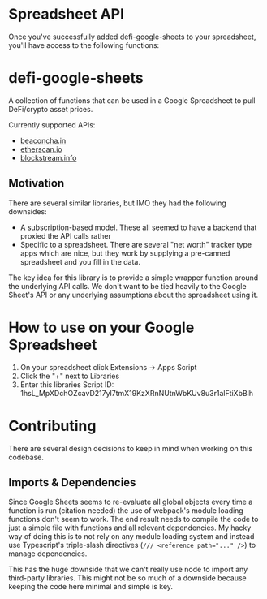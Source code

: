 # Spreadsheet API

Once you've successfully added defi-google-sheets to your spreadsheet, you'll have access to the following functions:

# defi-google-sheets

A collection of functions that can be used in a Google Spreadsheet to pull DeFi/crypto asset prices. 

Currently supported APIs:

* [beaconcha.in](https://beaconcha.in)
* [etherscan.io](https://etherscan.io)
* [blockstream.info](https://blockstream.info)

## Motivation

There are several similar libraries, but IMO they had the following downsides:

* A subscription-based model.  These all seemed to have a backend that proxied the API calls rather 
* Specific to a spreadsheet.  There are several "net worth" tracker type apps which are nice, but they work by supplying a pre-canned spreadsheet and you fill in the data.  

The key idea for this library is to provide a simple wrapper function around the underlying API calls.  We don't want to be tied heavily to the Google Sheet's API or any underlying assumptions about the spreadsheet using it.
# How to use on your Google Spreadsheet

1. On your spreadsheet click Extensions -> Apps Script
1. Click the "+" next to Libraries
1. Enter this libraries Script ID: 1hsL\_MpXDchOZcavD217yl7tmX19KzXRnNUtnWbKUv8u3r1alFtiXbBlh

# Contributing

There are several design decisions to keep in mind when working on this codebase. 

## Imports & Dependencies

Since Google Sheets seems to re-evaluate all global objects every time a function is run (citation needed) the use of webpack's module loading functions don't seem to work.  The end result needs to compile the code to just a simple file with functions and all relevant dependencies.  My hacky way of doing this is to not rely on any module loading system and instead use Typescript's triple-slash directives (`/// <reference path="..." />`) to manage dependencies.

This has the huge downside that we can't really use node to import any third-party libraries.  This might not be so much of a downside because keeping the code here minimal and simple is key.
